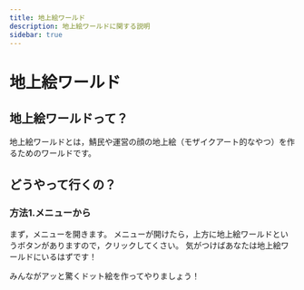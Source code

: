 ```yaml
---
title: 地上絵ワールド
description: 地上絵ワールドに関する説明
sidebar: true
---
```

# 地上絵ワールド

## 地上絵ワールドって？
地上絵ワールドとは，鯖民や運営の顔の地上絵（モザイクアート的なやつ）を作るためのワールドです。

## どうやって行くの？
### 方法1.メニューから
まず，メニューを開きます。
メニューが開けたら，上方に地上絵ワールドというボタンがありますので，クリックしてくさい。
気がつけばあなたは地上絵ワールドにいるはずです！

みんながアッと驚くドット絵を作ってやりましょう！